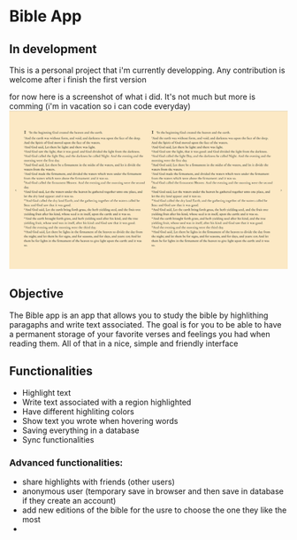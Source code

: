 # Bible App

## In development
This is a personal project that i'm currently developping.
Any contribution is welcome after i finish the first version

for now here is a screenshot of what i did. It's not much but more is comming (i'm in vacation so i can code everyday)
![Frontend in construction](doc/inprogress_frontend.png)

## Objective
The Bible app is an app that allows you to study the bible by highlithing paragaphs and write text associated.
The goal is for you to be able to have a permanent storage of your favorite verses and feelings you had when reading them.
All of that in a nice, simple and friendly interface

## Functionalities
- Highlight text
- Write text associated with a region highlighted
- Have different highliting colors 
- Show text you wrote when hovering words
- Saving everything in a database
- Sync functionalities 

### Advanced functionalities:
- share highlights with friends (other users)
- anonymous user (temporary save in browser and then save in database if they create an account)
- add new editions of the bible for the usre to choose the one they like the most
- 
